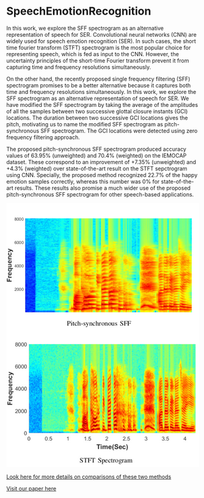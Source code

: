 # SpeechEmotionRecognition

In this work, we explore the SFF spectrogram as an alternative representation of speech for SER. Convolutional neural networks (CNN) are widely used for speech emotion recognition (SER). In such cases, the short time fourier transform (STFT) spectrogram is the most popular choice for representing speech, which is fed as input to the CNN. However, the uncertainty principles of the short-time Fourier transform prevent it from capturing time and frequency resolutions simultaneously.

On the other hand, the recently proposed single frequency filtering (SFF) spectrogram promises to be a better alternative because it captures both time and frequency resolutions simultaneously. In this work, we explore the SFF spectrogram as an alternative
representation of speech for SER. We have modified the SFF
spectrogram by taking the average of the amplitudes of all
the samples between two successive glottal closure instants
(GCI) locations. The duration between two successive GCI
locations gives the pitch, motivating us to name the modified
SFF spectrogram as pitch-synchronous SFF spectrogram. The
GCI locations were detected using zero frequency filtering
approach.

The proposed pitch-synchronous SFF spectrogram
produced accuracy values of 63.95% (unweighted) and 70.4%
(weighted) on the IEMOCAP dataset. These correspond to an
improvement of +7.35% (unweighted) and +4.3% (weighted)
over state-of-the-art result on the STFT sepctrogram using
CNN. Specially, the proposed method recognized 22.7% of the
happy emotion samples correctly, whereas this number was 0%
for state-of-the-art results. These results also promise a much
wider use of the proposed pitch-synchronous SFF spectrogram
for other speech-based applications.

![Spectrogram versus Proposed Method](Pitch_synchronousSFF_Spectrogram.jpg)

[Look here for more details on comparisons of these two methods](https://shruti1229.github.io/SpeechEmotionRecognition/)

[Visit our paper here](https://arxiv.org/abs/1908.03054)


